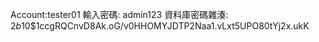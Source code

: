Account:tester01
輸入密碼: admin123
資料庫密碼雜湊: $2b$10$1ccgRQCnvD8Ak.oG/v0HHOMYJDTP2Naa1.vLxt5UPO80tYj2x.ukK